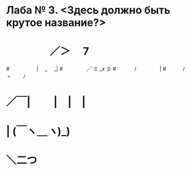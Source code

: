 ﻿# Лаба № 3. <Здесь должно быть крутое название?>
# 
# 
# 
# 　　　　   ／＞　 7 
#　　　　　  | 　_　 _| 
#　 　　　 ／`ミ _x 彡 
#　　 　 /　　　 　 |
#　　　 /　 ヽ　　 ﾉ 
# ／￣|　　 |　|　| 
# | (￣ヽ＿_ヽ_)_) 
#  ＼二つ 